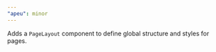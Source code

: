 ```yaml
---
"apeu": minor
---
```


Adds a `PageLayout` component to define global structure and styles for pages.
